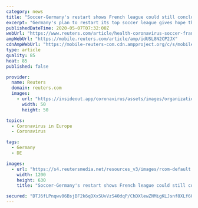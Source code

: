 ```yaml
---
category: news
title: "Soccer-Germany's restart shows French league could still conclude, says Lyon boss"
excerpt: "Germany's plan to restart its top soccer league gives hope that France could still complete the abandoned Ligue 1 season, Olympique Lyonnais president Jean-Michel Aulas said on Thursday."
publishedDateTime: 2020-05-07T07:32:00Z
webUrl: "https://www.reuters.com/article/health-coronavirus-soccer-france-idUSL8N2CP2JX"
ampWebUrl: "https://mobile.reuters.com/article/amp/idUSL8N2CP2JX"
cdnAmpWebUrl: "https://mobile-reuters-com.cdn.ampproject.org/c/s/mobile.reuters.com/article/amp/idUSL8N2CP2JX"
type: article
quality: 85
heat: 85
published: false

provider:
  name: Reuters
  domain: reuters.com
  images:
    - url: "https://insideout.app/coronavirus/assets/images/organizations/reuters.com-50x50.jpg"
      width: 50
      height: 50

topics:
  - Coronavirus in Europe
  - Coronavirus

tags:
  - Germany
  - DE

images:
  - url: "https://s4.reutersmedia.net/resources_v3/images/rcom-default.png"
    width: 1200
    height: 630
    title: "Soccer-Germany's restart shows French league could still conclude, says Lyon boss"

secured: "DTJ6fLPnqwv06BsjBF2k6qDXxSUvVzS40dqP/ChDXlewZNMigKLJsnf8XLf6Q1v4fVwgjLQCCkYYPik96ozykRkzdSeHFjjzhx82rE8WFxd6BGPdWdznAVYxDRbZ0JEHI4douQrPBp3B4crCAgwyPHbEpIpj5RgUEY0g+PN4NyxUIQJ76ynn+IiUA3eZP4Ww2esDekoibQEReXlIqOGYK99sme2dz+5Z8LPKQaO0eVm1TzT27ivn59rxjGYa9cLznlOMgkDvJ6pbC3FxluY3+xiIHMbeqC9IdKpjE1nMF3Vz67JM/o0fDQZudRHprPQL;JqBUHEpKqeKQlFe2Hyv28Q=="
---
```



